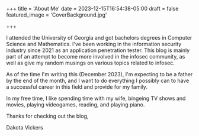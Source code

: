 +++
title = 'About Me'
date = 2023-12-15T16:54:38-05:00
draft = false
featured_image = 'CoverBackground.jpg'

+++

<div style="text-align: left">
I attended the University of Georgia and got bachelors degrees in Computer Science and Mathematics. I've been working in the information security industry since 2021 as an application penetration tester. This blog is mainly part of an attempt to become more involved in the infosec community, as well as give my random musings on various topics related to infosec.

As of the time I'm writing this (December 2023), I'm expecting to be a father by the end of the month, and I want to do everything I possibly can to have a successful career in this field and provide for my family.

In my free time, I like spending time with my wife, bingeing TV shows and movies, playing videogames, reading, and playing piano.

Thanks for checking out the blog,

Dakota Vickers
</div>